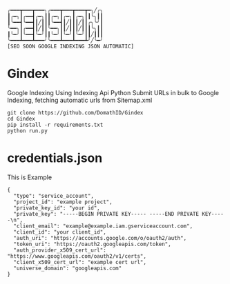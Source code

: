 <pre><code>
  
╭━━━┳━━━┳━━━╮╭━━━┳━━━┳━━━┳━╮╱╭╮
┃╭━╮┃╭━━┫╭━╮┃┃╭━╮┃╭━╮┃╭━╮┃┃╰╮┃┃
┃╰━━┫╰━━┫┃╱┃┃┃╰━━┫┃╱┃┃┃╱┃┃╭╮╰╯┃
╰━━╮┃╭━━┫┃╱┃┃╰━━╮┃┃╱┃┃┃╱┃┃┃╰╮┃┃
┃╰━╯┃╰━━┫╰━╯┃┃╰━╯┃╰━╯┃╰━╯┃┃╱┃┃┃
╰━━━┻━━━┻━━━╯╰━━━┻━━━┻━━━┻╯╱╰━╯
[SEO SOON GOOGLE INDEXING JSON AUTOMATIC]
</code></pre>
# Gindex
Google Indexing Using Indexing Api Python 
Submit URLs in bulk to Google Indexing, fetching automatic urls from Sitemap.xml
```
git clone https://github.com/DomathID/Gindex
cd Gindex
pip install -r requirements.txt
python run.py
```
# credentials.json
This is Example
```
{
  "type": "service_account",
  "project_id": "example project",
  "private_key_id": "your id",
  "private_key": "-----BEGIN PRIVATE KEY----- -----END PRIVATE KEY-----\n",
  "client_email": "example@example.iam.gserviceaccount.com",
  "client_id": "your client_id",
  "auth_uri": "https://accounts.google.com/o/oauth2/auth",
  "token_uri": "https://oauth2.googleapis.com/token",
  "auth_provider_x509_cert_url": "https://www.googleapis.com/oauth2/v1/certs",
  "client_x509_cert_url": "example cert url",
  "universe_domain": "googleapis.com"
}
```
